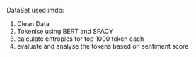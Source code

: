 DataSet used imdb:
1) Clean Data
2) Tokenise using BERT and SPACY
3) calculate entropies for top 1000 token each
4) evaluate and analyse the tokens based on sentiment score
